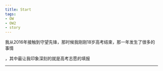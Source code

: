 ```yaml
---
title: Start
tags: 
- OW
- OW2
- story
---
```


我从2016年接触到守望先锋，那时候我刚刚18岁高考结束，那一年发生了很多的事情

<!--more-->

，其中最让我印象深刻的就是高考志愿的填报

---



